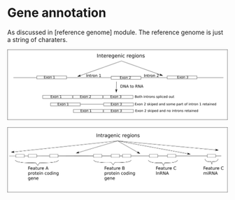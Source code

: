 # Gene annotation

As discussed in [reference genome] module. The reference genome is just a string of charaters. 

<div class="figure">
<img src="figures/gene_diagram.png" alt=" "  />
<p class="caption"> </p>
</div>

<div class="figure">
<img src="figures/features_diagram.png" alt=" "  />
<p class="caption"> </p>
</div>
